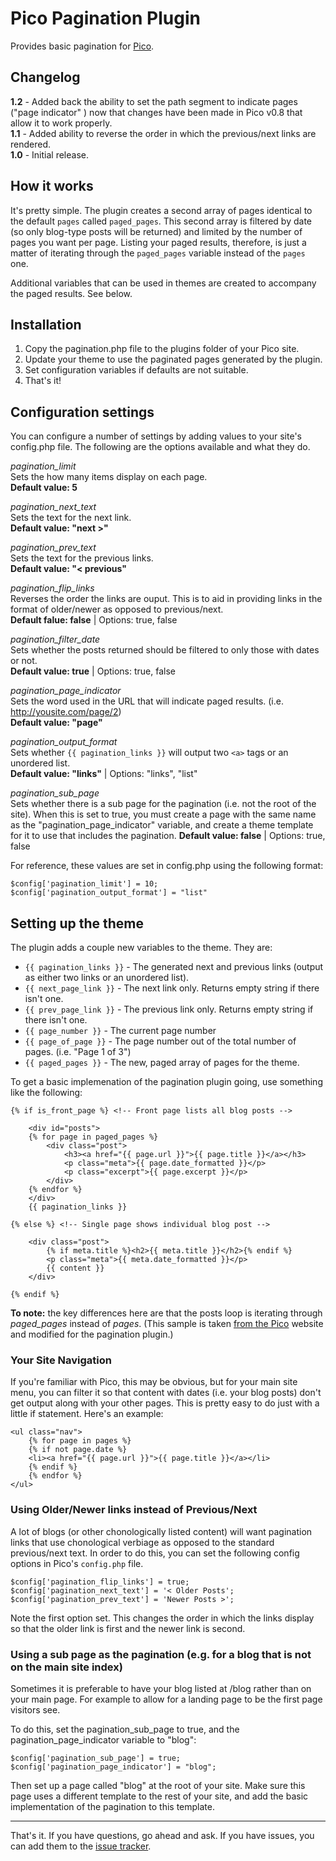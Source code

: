 # Pico Pagination Plugin

Provides basic pagination for [Pico](http://pico.dev7studios.com).

## Changelog

**1.2** - Added back the ability to set the path segment to indicate pages ("page indicator" ) now that changes have been made in Pico v0.8 that allow it to work properly.  
**1.1** - Added ability to reverse the order in which the previous/next links are rendered.  
**1.0** - Initial release.

## How it works

It's pretty simple. The plugin creates a second array of pages identical to the default `pages` called `paged_pages`. This second array is filtered by date (so only blog-type posts will be returned) and limited by the number of pages you want per page. Listing your paged results, therefore, is just a matter of iterating through the `paged_pages` variable instead of the `pages` one.

Additional variables that can be used in themes are created to accompany the paged results. See below.

## Installation

1. Copy the pagination.php file to the plugins folder of your Pico site.
2. Update your theme to use the paginated pages generated by the plugin.
3. Set configuration variables if defaults are not suitable.
3. That's it!

## Configuration settings

You can configure a number of settings by adding values to your site's config.php file. The following are the options available and what they do.

*pagination_limit*  
Sets the how many items display on each page.  
**Default value: 5**

*pagination_next_text*  
Sets the text for the next link.  
**Default value: "next >"**

*pagination_prev_text*  
Sets the text for the previous links.  
**Default value: "< previous"**

*pagination_flip_links*  
Reverses the order the links are ouput. This is to aid in providing links in the format of older/newer as opposed to previous/next.  
**Default falue: false** | Options: true, false

*pagination_filter_date*  
Sets whether the posts returned should be filtered to only those with dates or not.  
**Default value: true** | Options: true, false

*pagination_page_indicator*  
Sets the word used in the URL that will indicate paged results. (i.e. http://yousite.com/page/2)  
**Default value: "page"**  

*pagination_output_format*  
Sets whether `{{ pagination_links }}` will output two `<a>` tags or an unordered list.  
**Default value: "links"** | Options: "links", "list"

*pagination_sub_page*  
Sets whether there is a sub page for the pagination (i.e. not the root of the site). When this is set to true, you must create a page with the same name as the "pagination_page_indicator" variable, and create a theme template for it to use that includes the pagination.
**Default value: false** | Options: true, false

For reference, these values are set in config.php using the following format:

	$config['pagination_limit'] = 10;
	$config['pagination_output_format'] = "list"


## Setting up the theme

The plugin adds a couple new variables to the theme. They are:

- `{{ pagination_links }}` - The generated next and previous links (output as either two links or an unordered list).
- `{{ next_page_link }}` - The next link only. Returns empty string if there isn't one.
- `{{ prev_page_link }}` - The previous link only. Returns empty string if there isn't one.
- `{{ page_number }}` - The current page number
- `{{ page_of_page }}` - The page number out of the total number of pages. (i.e. "Page 1 of 3")
- `{{ paged_pages }}` - The new, paged array of pages for the theme.

To get a basic implemenation of the pagination plugin going, use something like the following:
	
	{% if is_front_page %} <!-- Front page lists all blog posts -->
			
		<div id="posts">
		{% for page in paged_pages %}
			<div class="post">
				<h3><a href="{{ page.url }}">{{ page.title }}</a></h3>
				<p class="meta">{{ page.date_formatted }}</p>
				<p class="excerpt">{{ page.excerpt }}</p>
			</div>
		{% endfor %}
		</div>
		{{ pagination_links }}
		
	{% else %} <!-- Single page shows individual blog post -->
	
		<div class="post">
			{% if meta.title %}<h2>{{ meta.title }}</h2>{% endif %}
			<p class="meta">{{ meta.date_formatted }}</p>
			{{ content }}
		</div>
	
	{% endif %}

**To note:** the key differences here are that the posts loop is iterating through *paged_pages* instead of *pages*. (This sample is taken [from the Pico](http://pico.dev7studios.com/docs.html#blogging) website and modified for the pagination plugin.)

### Your Site Navigation

If you're familiar with Pico, this may be obvious, but for your main site menu, you can filter it so that content with dates (i.e. your blog posts) don't get output along with your other pages. This is pretty easy to do just with a little if statement. Here's an example:

	<ul class="nav">
		{% for page in pages %}
		{% if not page.date %}
		<li><a href="{{ page.url }}">{{ page.title }}</a></li>
		{% endif %}
		{% endfor %}
	</ul>


### Using Older/Newer links instead of Previous/Next

A lot of blogs (or other chonologically listed content) will want pagination links that use chonological verbiage as opposed to the standard previous/next text. In order to do this, you can set the following config options in Pico's `config.php` file.

	$config['pagination_flip_links'] = true;
	$config['pagination_next_text'] = '< Older Posts';
	$config['pagination_prev_text'] = 'Newer Posts >';

Note the first option set. This changes the order in which the links display so that the older link is first and the newer link is second.

### Using a sub page as the pagination (e.g. for a blog that is not on the main site index)

Sometimes it is preferable to have your blog listed at /blog rather than on your main page. For example to allow for a landing page to be the first page visitors see.

To do this, set the pagination_sub_page to true, and the pagination_page_indicator variable to "blog":

	$config['pagination_sub_page'] = true;
	$config['pagination_page_indicator'] = "blog";

Then set up a page called "blog" at the root of your site. Make sure this page uses a different template to the rest of your site, and add the basic implementation of the pagination to this template.

---

That's it. If you have questions, go ahead and ask. If you have issues, you can add them to the [issue tracker](https://github.com/rewdy/Pico-Pagination/issues).
